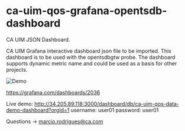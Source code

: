 # ca-uim-qos-grafana-opentsdb-dashboard
CA UIM JSON Dashboard.

CA UIM Grafana interactive dashboard json file to be imported.
This dashboard is to be used with the opentsdbgtw probe.
The dashboard supports dynamic metric name and could be used as a basis for other projects.

![Demo](http://i.imgur.com/LHWzK0q.gif)

https://grafana.com/dashboards/2036

Live demo:
http://34.205.89.118:3000/dashboard/db/ca-uim-qos-data-demo-dashboard?orgId=1
username: user01
password: user01

Questions -> marcio.rodrigues@ca.com

